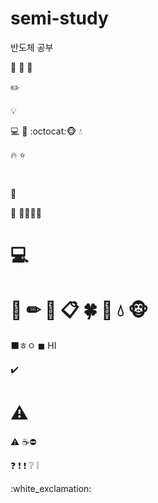 # semi-study


반도체 공부

:memo:
:wrench:
:book:

:pencil2:

:bulb:

:computer:
:crescent_moon:
:octocat::monkey_face:
:droplet:

:fire:
:star:
# 

📝

🔴
🔵💙💚🔋
# 💻

# 📁 ✏ 📌 📋 🍀 🌼  💧 🐵 
⬛ㅎㅇ
◼ HI

✔️
# ⚠
⚠
☕️⛔

❓ ❗
❗
❔
❕


:white_exclamation:
